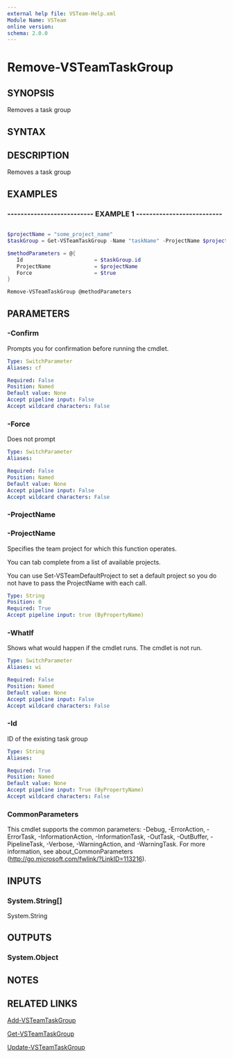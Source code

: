 ```yaml
---
external help file: VSTeam-Help.xml
Module Name: VSTeam
online version:
schema: 2.0.0
---
```


# Remove-VSTeamTaskGroup

## SYNOPSIS

Removes a task group

## SYNTAX

## DESCRIPTION

Removes a task group

## EXAMPLES

### -------------------------- EXAMPLE 1 --------------------------

```powershell

$projectName = "some_project_name"
$taskGroup = Get-VSTeamTaskGroup -Name "taskName" -ProjectName $projectName

$methodParameters = @{
   Id                       = $taskGroup.id
   ProjectName              = $projectName
   Force                    = $true
}

Remove-VSTeamTaskGroup @methodParameters
```

## PARAMETERS

### -Confirm

Prompts you for confirmation before running the cmdlet.

```yaml
Type: SwitchParameter
Aliases: cf

Required: False
Position: Named
Default value: None
Accept pipeline input: False
Accept wildcard characters: False
```

### -Force

Does not prompt

```yaml
Type: SwitchParameter
Aliases:

Required: False
Position: Named
Default value: None
Accept pipeline input: False
Accept wildcard characters: False
```

### -ProjectName

### -ProjectName

Specifies the team project for which this function operates.

You can tab complete from a list of available projects.

You can use Set-VSTeamDefaultProject to set a default project so
you do not have to pass the ProjectName with each call.

```yaml
Type: String
Position: 0
Required: True
Accept pipeline input: true (ByPropertyName)
```

### -WhatIf

Shows what would happen if the cmdlet runs.
The cmdlet is not run.

```yaml
Type: SwitchParameter
Aliases: wi

Required: False
Position: Named
Default value: None
Accept pipeline input: False
Accept wildcard characters: False
```

### -Id

ID of the existing task group

```yaml
Type: String
Aliases:

Required: True
Position: Named
Default value: None
Accept pipeline input: True (ByPropertyName)
Accept wildcard characters: False
```

### CommonParameters

This cmdlet supports the common parameters: -Debug, -ErrorAction, -ErrorTask, -InformationAction, -InformationTask, -OutTask, -OutBuffer, -PipelineTask, -Verbose, -WarningAction, and -WarningTask.
For more information, see about_CommonParameters (http://go.microsoft.com/fwlink/?LinkID=113216).

## INPUTS

### System.String[]

System.String

## OUTPUTS

### System.Object

## NOTES

## RELATED LINKS

[Add-VSTeamTaskGroup](Add-VSTeamTaskGroup.md)

[Get-VSTeamTaskGroup](Get-VSTeamTaskGroup.md)

[Update-VSTeamTaskGroup](Update-VSTeamTaskGroup.md)

